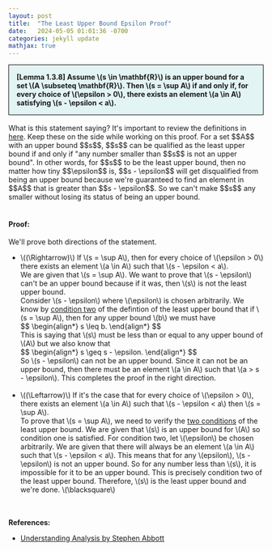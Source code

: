 ```yaml
---
layout: post
title:  "The Least Upper Bound Epsilon Proof"
date:   2024-05-05 01:01:36 -0700
categories: jekyll update
mathjax: true
---
```

<div style="background-color: #E3F4F4; padding: 15px 15px 15px 15px; border:1px solid black;">
  <b>[Lemma 1.3.8] Assume \(s \in \mathbf{R}\) is an upper bound for a set \(A \subseteq \mathbf{R}\). Then \(s = \sup A\) if and only if, for every choice of \(\epsilon > 0\), there exists an element \(a \in A\) satisfying \(s - \epsilon < a\).</b>
</div>
<br>
What is this statement saying? It's important to review the definitions in <a href="https://strncat.github.io/jekyll/update/2024/05/03/analysis-set-bounded.html">here</a>. Keep these on the side while working on this proof. For a set $$A$$ with an upper bound $$s$$, $$s$$ can be qualified as the least upper bound if and only if "any number smaller than $$s$$ is not an upper bound". In other words, for $$s$$ to be the least upper bound, then no matter how tiny $$\epsilon$$ is, $$s - \epsilon$$ will get disqualified from being an upper bound because we're guaranteed to find an element in $$A$$ that is greater than $$s - \epsilon$$. So we can't make $$s$$ any smaller without losing its status of being an upper bound.
<br>
<br>
<h4><b>Proof:</b></h4>
We'll prove both directions of the statement.
<ul>
	<li>\((\Rightarrow)\) If \(s = \sup A\), then for every choice of \(\epsilon > 0\) there exists an element \(a \in A\) such that \(s - \epsilon < a\). </li>
We are given that \(s = \sup A\). We want to prove that \(s - \epsilon\) can't be an upper bound because if it was, then \(s\) is not the least upper bound.<br>
Consider \(s - \epsilon\) where \(\epsilon\) is chosen arbitrarily. We know by <a href="https://strncat.github.io/jekyll/update/2024/05/03/analysis-set-bounded.html">condition two</a> of the defintion of the least upper bound that if \(s = \sup A\), then for any upper bound \(b\) we must have 
<div>
$$
\begin{align*}
s \leq b.
\end{align*}
$$
</div>
This is saying that \(s\) must be less than or equal to any upper bound of \(A\) but we also know that 
<div>
$$
\begin{align*}
s \geq s - \epsilon.
\end{align*}
$$
</div>
So \(s - \epsilon\) can not be an upper bound. Since it can not be an upper bound, then there must be an element \(a \in A\) such that \(a > s - \epsilon\). This completes the proof in the right direction.
<br>
<br>
	<li>\((\Leftarrow)\) If it's the case that for every choice of \(\epsilon > 0\), there exists an element \(a \in A\) such that \(s - \epsilon < a\) then \(s = \sup A\).</li>
To prove that \(s = \sup A\), we need to verify the <a href="https://strncat.github.io/jekyll/update/2024/05/03/analysis-set-bounded.html">two conditions</a> of the least upper bound. We are given that \(s\) is an upper bound for \(A\) so condition one is satisfied. For condition two, let \(\epsilon\) be chosen arbitrarily. We are given that there will always be an element \(a \in A\) such that \(s - \epsilon < a\). This means that for any \(epsilon\), \(s - \epsilon\) is not an upper bound. So for any number less than \(s\), it is impossible for it to be an upper bound. This is precisely condition two  of the least upper bound. Therefore, \(s\) is the least upper bound and we're done. \(\blacksquare\)
</ul>
<br>
<br>
<!------------------------------------------------------------------------------------>
<b>References:</b>
<ul>
<li><a href="https://www.amazon.com/Understanding-Analysis-Undergraduate-Texts-Mathematics/dp/1493927116">Understanding Analysis by Stephen Abbott</a></li>
</ul>